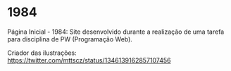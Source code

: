 # 1984
Página Inicial - 1984: Site desenvolvido durante a realização de uma tarefa para disciplina de PW (Programação Web).

Criador das ilustrações: https://twitter.com/mttscz/status/1346139162857107456
